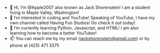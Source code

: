 - 👋 Hi, I’m @Apple2007 also known as Jack Shorenstein! I am a student living in Maple Valley, Washington!
- 👀 I’m interested in coding and YouTube! Speaking of YouTube, I have my own channel called Having Fun Studios! Go check it out today!
- 🌱 I’m currently learning Python, Javascript, and HTML! I am also learning how to become a better YouTuber!
- 📫 You can reach me by my email (jackshorenstein@gmail.com) or by phone at (425) 471 3375

<!---
Apple2007/Apple2007 is a ✨ special ✨ repository because its `README.md` (this file) appears on your GitHub profile.
You can click the Preview link to take a look at your changes.
--->
